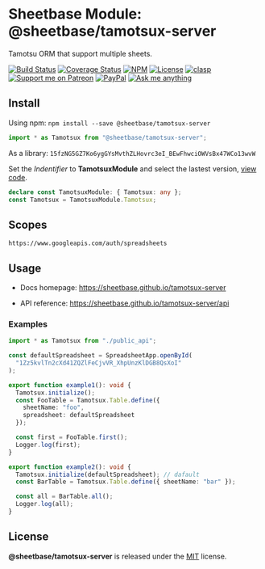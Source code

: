 # Sheetbase Module: @sheetbase/tamotsux-server

Tamotsu ORM that support multiple sheets.

<!-- <block:header> -->

[![Build Status](https://travis-ci.com/sheetbase/tamotsux-server.svg?branch=master)](https://travis-ci.com/sheetbase/tamotsux-server) [![Coverage Status](https://coveralls.io/repos/github/sheetbase/tamotsux-server/badge.svg?branch=master)](https://coveralls.io/github/sheetbase/tamotsux-server?branch=master) [![NPM](https://img.shields.io/npm/v/@sheetbase/tamotsux-server.svg)](https://www.npmjs.com/package/@sheetbase/tamotsux-server) [![License][license_badge]][license_url] [![clasp][clasp_badge]][clasp_url] [![Support me on Patreon][patreon_badge]][patreon_url] [![PayPal][paypal_donate_badge]][paypal_donate_url] [![Ask me anything][ask_me_badge]][ask_me_url]

<!-- </block:header> -->

## Install

Using npm: `npm install --save @sheetbase/tamotsux-server`

```ts
import * as Tamotsux from "@sheetbase/tamotsux-server";
```

As a library: `15fzNG5GZ7Ko6ygGYsMvthZLHovrc3eI_BEwFhwciOWVsBx47WCo13wvW`

Set the _Indentifier_ to **TamotsuxModule** and select the lastest version, [view code](https://script.google.com/d/15fzNG5GZ7Ko6ygGYsMvthZLHovrc3eI_BEwFhwciOWVsBx47WCo13wvW/edit?usp=sharing).

```ts
declare const TamotsuxModule: { Tamotsux: any };
const Tamotsux = TamotsuxModule.Tamotsux;
```

## Scopes

`https://www.googleapis.com/auth/spreadsheets`

## Usage

- Docs homepage: https://sheetbase.github.io/tamotsux-server

- API reference: https://sheetbase.github.io/tamotsux-server/api

### Examples

```ts
import * as Tamotsux from "./public_api";

const defaultSpreadsheet = SpreadsheetApp.openById(
  "1Zz5kvlTn2cXd41ZQZlFeCjvVR_XhpUnzKlDGB8QsXoI"
);

export function example1(): void {
  Tamotsux.initialize();
  const FooTable = Tamotsux.Table.define({
    sheetName: "foo",
    spreadsheet: defaultSpreadsheet
  });

  const first = FooTable.first();
  Logger.log(first);
}

export function example2(): void {
  Tamotsux.initialize(defaultSpreadsheet); // dafault
  const BarTable = Tamotsux.Table.define({ sheetName: "bar" });

  const all = BarTable.all();
  Logger.log(all);
}
```

## License

**@sheetbase/tamotsux-server** is released under the [MIT](https://github.com/sheetbase/tamotsux-server/blob/master/LICENSE) license.

<!-- <block:footer> -->

[license_badge]: https://img.shields.io/github/license/mashape/apistatus.svg
[license_url]: https://github.com/sheetbase/tamotsux-server/blob/master/LICENSE
[clasp_badge]: https://img.shields.io/badge/built%20with-clasp-4285f4.svg
[clasp_url]: https://github.com/google/clasp
[patreon_badge]: https://lamnhan.github.io/assets/images/badges/patreon.svg
[patreon_url]: https://www.patreon.com/lamnhan
[paypal_donate_badge]: https://lamnhan.github.io/assets/images/badges/paypal_donate.svg
[paypal_donate_url]: https://www.paypal.me/lamnhan
[ask_me_badge]: https://img.shields.io/badge/ask/me-anything-1abc9c.svg
[ask_me_url]: https://m.me/sheetbase

<!-- </block:footer> -->
